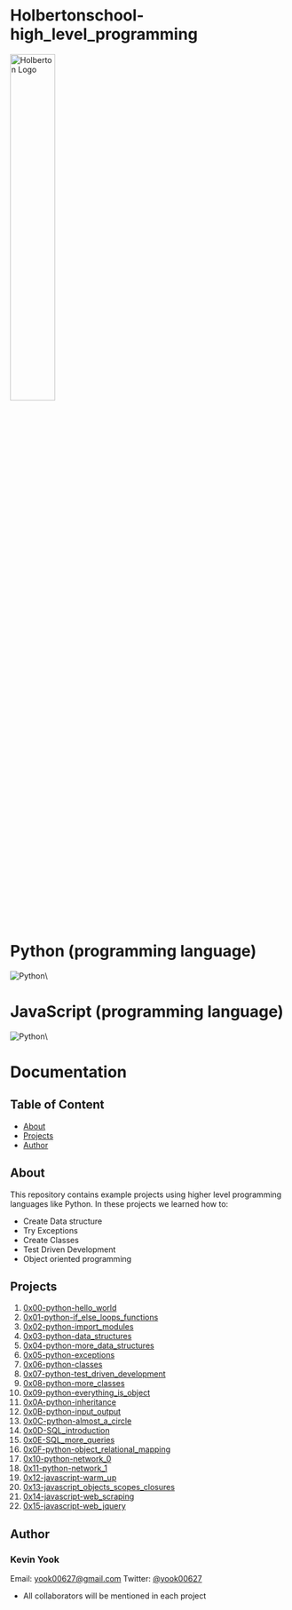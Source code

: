 # Holbertonschool-high_level_programming

<img alt="Holberton Logo" src="https://techcrunch.com/wp-content/uploads/2015/11/holberton-logo-horizontal.jpg?w=730&crop=1" width=40% height=40%>

# Python (programming language)

<img alt="Python" src=https://github.com/yook00627/holbertonschool-higher_level_programming/blob/master/python-logo.png>\

# JavaScript (programming language)

<img alt="Python" src=https://github.com/yook00627/holbertonschool-higher_level_programming/blob/master/javascript-36f5949a45.png>\

# Documentation

## Table of Content
* [About](#about)
* [Projects](#projects)
* [Author](#author)

## About
This repository contains example projects using higher level programming languages like Python. In these projects we learned how to:
  - Create Data structure
  - Try Exceptions
  - Create Classes
  - Test Driven Development
  - Object oriented programming

## Projects
1. [0x00-python-hello_world](./0x00-python-hello_world)
2. [0x01-python-if_else_loops_functions](./0x01-python-if_else_loops_functions)
3. [0x02-python-import_modules](./0x02-python-import_modules)
4. [0x03-python-data_structures](./0x03-python-data_structures)
5. [0x04-python-more_data_structures](./0x04-python-more_data_structures)
6. [0x05-python-exceptions](./0x05-python-exceptions)
7. [0x06-python-classes](./0x06-python-classes)
8. [0x07-python-test_driven_development](./0x07-python-test_driven_development)
9. [0x08-python-more_classes](./0x08-python-more_classes)
10. [0x09-python-everything_is_object](./0x09-python-everything_is_object)
11. [0x0A-python-inheritance](./0x0A-python-inheritance)
12. [0x0B-python-input_output](./0x0B-python-input_output)
13. [0x0C-python-almost_a_circle](./0x0C-python-almost_a_circle)
14. [0x0D-SQL_introduction](./0x0D-SQL_introduction)
15. [0x0E-SQL_more_queries](./0x0E-SQL_more_queries)
16. [0x0F-python-object_relational_mapping](./0x0F-python-object_relational_mapping)
17. [0x10-python-network_0](./0x10-python-network_0)
18. [0x11-python-network_1](./0x11-python-network_1)
19. [0x12-javascript-warm_up](./0x12-javascript-warm_up)
20. [0x13-javascript_objects_scopes_closures](./0x13-javascript_objects_scopes_closures)
21. [0x14-javascript-web_scraping](./0x14-javascript-web_scraping)
22. [0x15-javascript-web_jquery](./0x15-javascript-web_jquery)

## Author
### Kevin Yook 
Email: <yook00627@gmail.com> Twitter: [@yook00627](https://twitter.com/yook00627)


* All collaborators will be mentioned in each project
